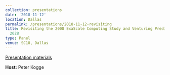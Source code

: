 ```yaml
---
collection: presentations
date: '2018-11-12'
location: Dallas
permalink: /presentations/2018-11-12-revisiting
title: Revisiting the 2008 ExaScale Computing Study and Venturing Predictions for
  2028
type: Panel
venue: SC18, Dallas
---
```


[Presentation materials](https://www.hpcwire.com/2018/11/29/revisiting-the-2008-exascale-computing-study-at-sc18/)


**Host:** Peter Kogge